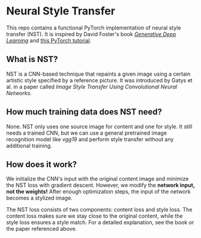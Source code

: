 # Neural Style Transfer
This repo contains a functional PyTorch implementation of neural style transfer (NST). It is inspired by David Foster's book *[Generative Deep Learning](https://www.oreilly.com/library/view/generative-deep-learning/9781492041931/)* and [this PyTorch tutorial](https://pytorch.org/tutorials/advanced/neural_style_tutorial.html).


## What is NST?

NST is a CNN-based technique that repaints a given image using a certain artistic style specified by a reference picture. It was introduced by Gatys et al. in a paper called *Image Style Transfer Using Convolutional Neural Networks*.


## How much training data does NST need?

None. NST only uses one source image for content and one for style. It still needs a trained CNN, but we can use a general pretrained image recognition model like *vgg19* and perform style transfer without any additional training.


## How does it work?

We initialize the CNN's input with the original content image and minimize the NST loss with gradient descent. However, we modify the **network input, not the weights!** After enough optimization steps, the input of the network becomes a stylized image.

The NST loss consists of two components: content loss and style loss. The content loss makes sure we stay close to the original content, while the style loss ensures a style match. For a detailed explanation, see the book or the paper referenced above.

